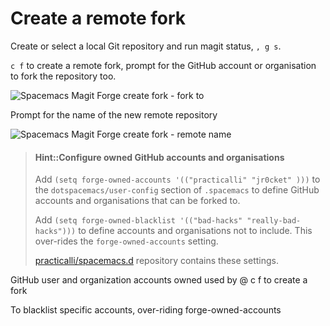 # Create a remote fork

Create or select a local Git repository and run magit status, `, g s`.

`c f` to create a remote fork, prompt for the GitHub account or organisation to fork the repository too.

![Spacemacs Magit Forge create fork - fork to](/images/spacemacs-magit-forge-create-fork-to.png)

Prompt for the name of the new remote repository

![Spacemacs Magit Forge create fork - remote name](/images/spacemacs-magit-forge-create-fork-remote-name.png)

> #### Hint::Configure owned GitHub accounts and organisations
> Add  `(setq forge-owned-accounts '(("practicalli" "jr0cket" )))` to the `dotspacemacs/user-config` section of `.spacemacs` to define GitHub accounts and organisations that can be forked to.
>
> Add `(setq forge-owned-blacklist '(("bad-hacks" "really-bad-hacks")))` to define accounts and organisations not to include.  This over-rides the `forge-owned-accounts` setting.
>
> [practicalli/spacemacs.d](https://github.com/practicalli/spacemacs.d) repository contains these settings.


 GitHub user and organization accounts owned
 used by @ c f  to create a fork

 To blacklist specific accounts,
 over-riding forge-owned-accounts
